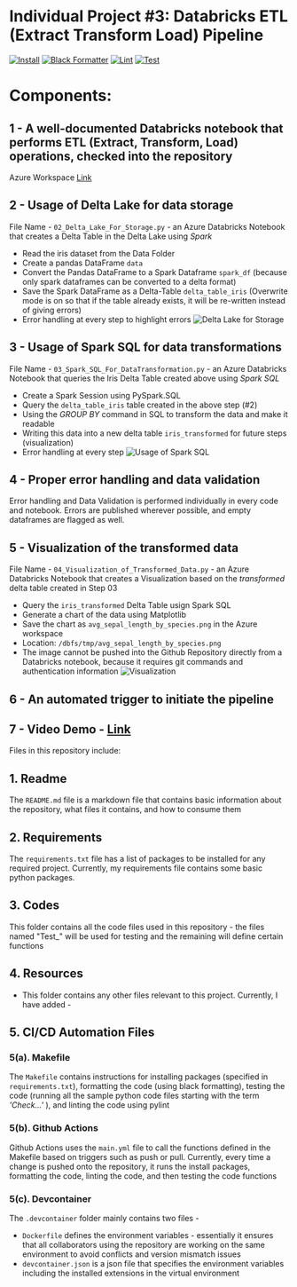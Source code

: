 # Individual Project #3: Databricks ETL (Extract Transform Load) Pipeline


[![Install](https://github.com/nogibjj/DukeIDS706_ds655_IndividualProject03/actions/workflows/01_Install.yml/badge.svg)](https://github.com/nogibjj/DukeIDS706_ds655_IndividualProject03/actions/workflows/01_Install.yml)
[![Black Formatter](https://github.com/nogibjj/DukeIDS706_ds655_IndividualProject03/actions/workflows/02_Format.yml/badge.svg)](https://github.com/nogibjj/DukeIDS706_ds655_IndividualProject03/actions/workflows/02_Format.yml)
[![Lint](https://github.com/nogibjj/DukeIDS706_ds655_IndividualProject03/actions/workflows/03_Lint.yml/badge.svg)](https://github.com/nogibjj/DukeIDS706_ds655_IndividualProject03/actions/workflows/03_Lint.yml)
[![Test](https://github.com/nogibjj/DukeIDS706_ds655_IndividualProject03/actions/workflows/04_Test.yml/badge.svg)](https://github.com/nogibjj/DukeIDS706_ds655_IndividualProject03/actions/workflows/04_Test.yml)

# Components:

## 1 - A well-documented Databricks notebook that performs ETL (Extract, Transform, Load) operations, checked into the repository

Azure Workspace [Link](https://adb-2656694793182894.14.azuredatabricks.net/browse/folders/2685268812376476?o=2656694793182894)


## 2 - Usage of Delta Lake for data storage

File Name - `02_Delta_Lake_For_Storage.py` - an Azure Databricks Notebook that creates a Delta Table in the Delta Lake using *Spark*

 * Read the iris dataset from the Data Folder
 * Create a pandas DataFrame `data`
 * Convert the Pandas DataFrame to a Spark Dataframe `spark_df` (because only spark dataframes can be converted to a delta format)
 * Save the Spark DataFrame as a Delta-Table `delta_table_iris` (Overwrite mode is on so that if the table already exists, it will be re-written instead of giving errors)
 * Error handling at every step to highlight errors
![Delta Lake for Storage](https://github.com/nogibjj/DukeIDS706_ds655_IndividualProject03/blob/ac0b5d7704c4c6a488b37883534836f9fd4630c2/Resources/1116_Delta_Lake_For_Storage%20-%20Databricks.png)


## 3 - Usage of Spark SQL for data transformations

File Name - `03_Spark_SQL_For_DataTransformation.py` - an Azure Databricks Notebook that queries the Iris Delta Table created above using *Spark SQL*

 * Create a Spark Session using PySpark.SQL
 * Query the `delta_table_iris` table created in the above step (#2)
 * Using the *GROUP BY* command in SQL to transform the data and make it readable
 * Writing this data into a new delta table `iris_transformed` for future steps (visualization)
 * Error handling at every step
![Usage of Spark SQL](https://github.com/nogibjj/DukeIDS706_ds655_IndividualProject03/blob/ac0b5d7704c4c6a488b37883534836f9fd4630c2/Resources/1116_Spark_SQL_for_DataTransformations%20-%20Databricks.png)


## 4 - Proper error handling and data validation
Error handling and Data Validation is performed individually in every code and notebook. Errors are published wherever possible, and empty dataframes are flagged as well.

## 5 - Visualization of the transformed data

File Name - `04_Visualization_of_Transformed_Data.py` - an Azure Databricks Notebook that creates a Visualization based on the *transformed* delta table created in Step 03

 * Query the `iris_transformed` Delta Table usign Spark SQL
 * Generate a chart of the data using Matplotlib
 * Save the chart as `avg_sepal_length_by_species.png` in the Azure workspace
 * Location: `/dbfs/tmp/avg_sepal_length_by_species.png`
 * The image cannot be pushed into the Github Repository directly from a Databricks notebook, because it requires git commands and authentication information
![Visualization](https://github.com/nogibjj/DukeIDS706_ds655_IndividualProject03/blob/ac0b5d7704c4c6a488b37883534836f9fd4630c2/Resources/1116_Visualization_of_Transformed_Data%20-%20Databricks.png)

## 6 - An automated trigger to initiate the pipeline

## 7 - Video Demo - [Link]()












Files in this repository include:


## 1. Readme
  The `README.md` file is a markdown file that contains basic information about the repository, what files it contains, and how to consume them


## 2. Requirements
  The `requirements.txt` file has a list of packages to be installed for any required project. Currently, my requirements file contains some basic python packages.


## 3. Codes
  This folder contains all the code files used in this repository - the files named "Test_" will be used for testing and the remaining will define certain functions


## 4. Resources
  -  This folder contains any other files relevant to this project. Currently, I have added -


## 5. CI/CD Automation Files


  ### 5(a). Makefile
  The `Makefile` contains instructions for installing packages (specified in `requirements.txt`), formatting the code (using black formatting), testing the code (running all the sample python code files starting with the term *'Check...'* ), and linting the code using pylint


  ### 5(b). Github Actions
  Github Actions uses the `main.yml` file to call the functions defined in the Makefile based on triggers such as push or pull. Currently, every time a change is pushed onto the repository, it runs the install packages, formatting the code, linting the code, and then testing the code functions


  ### 5(c). Devcontainer
  
  The `.devcontainer` folder mainly contains two files - 
  * `Dockerfile` defines the environment variables - essentially it ensures that all collaborators using the repository are working on the same environment to avoid conflicts and version mismatch issues
  * `devcontainer.json` is a json file that specifies the environment variables including the installed extensions in the virtual environment
